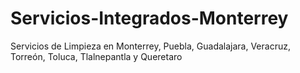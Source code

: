 # Servicios-Integrados-Monterrey
Servicios de Limpieza en  Monterrey, Puebla, Guadalajara, Veracruz, Torreón, Toluca, Tlalnepantla y Queretaro
